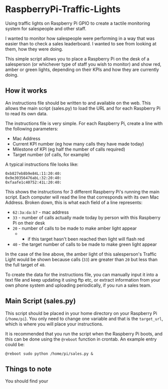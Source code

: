 # RaspberryPi-Traffic-Lights
Using traffic lights on Raspberry Pi GPIO to create a tactile monitoring system for salespeople and other staff.

I wanted to monitor how salespeople were performing in a way that was easier than to check a sales leaderboard. I wanted to see from looking at them, how they were doing.

This simple script allows you to place a Raspberry Pi on the desk of a salesperson (or whichever type of staff you wish to monitor) and show red, amber or green lights, depending on their KPIs and how they are currently doing.

## How it works
An instructions file should be written to and available on the web. This allows the main script (sales.py) to load the URL and for each Raspberry Pi to read its own data.

The instructions file is very simple. For each Raspberry Pi, create a line with the following parameters:
* Mac Address
* Current KPI number (eg how many calls they have made today)
* Milestone of KPI (eg half the number of calls required)
* Target number (of calls, for example)

A typical instructions file looks like:

    0xb827eb8b9e84L:11:20:40:
    0x9e30356476abL:32:20:40:
    0xfaafe1c40752:41L:20:40:
This shows the instructions for 3 different Raspberry Pi's running the main script. Each computer will read the line that corresponds with its own Mac Address. Broken down, this is what each field of a line represents:

* `62:3a:da:b7` - mac address
* `33` - number of calls actually made today by person with this Raspberry Pi on their desk
* `20` - number of calls to be made to make amber light appear
  * - if this target hasn't been reached then light will flash red 
* `40` - the target number of calls to be made to make green light appear

In the case of the line above, the amber light of this salesperson's Traffic Light would be shown because calls (`33`) are greater than `20` but less than the full target of `40`.

To create the data for the instructions file, you can manually input it into a text file and keep updating it using ftp etc, or extract information from your own phone system and uploading periodically, if you run a sales team.

## Main Script (sales.py)
This script should be placed in your home directory on your Raspberry Pi (`/home/pi`). You only need to change one variable and that is the `target_url`, which is where you will place your instructions.

It is recommended that you run the script when the Raspberry Pi boots, and this can be done using the `@reboot` function in crontab. An example entry could be:

`@reboot sudo python /home/pi/sales.py &`

## Things to note
You should find your 


